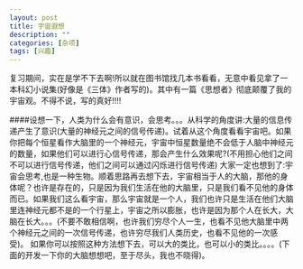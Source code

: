 ```yaml
---
layout: post
title: 宇宙遐想
description: ""
categories: [杂项]
tags: [兴趣]
---
```



复习期间，实在是学不下去啊!所以就在图书馆找几本书看看，无意中看见拿了一本科幻小说集(好像是《三体》作者写的)。其中有一篇《思想者》彻底颠覆了我的宇宙观。不得不说，写的真好!!!!

####设想一下，人类为什么会有意识，会思考。。。从科学的角度讲:大量的信息传递产生了意识(大量的神经元之间的信号传递)。试着从这个角度看看宇宙吧。如果你把每个恒星看作大脑里的一个神经元，宇宙中恒星数量绝不会低于人脑中神经元的数量，如果他们可以进行心信号传递，那会产生什么效果呢?(不用担心他们之间不可以进行信号传递，他们之间可以通过闪烁进行信号传递) 大家一定也想到了:宇宙会思考,也是一种生物。顺着思路再去想下去，宇宙相当于人的大脑，那他的身体呢？也许是存在的，只是因为我们生活在他的大脑里，只是我们看不见他的身体而已。如果我们这么看宇宙，那么宇宙就是一个人，我们也许只是生活在他们大脑里连神经元都不是的一个行星上，宇宙之所以膨胀，也许是因为那个人在长大，大脑在长大。。。(不要不敢相信啊，也许我们穷尽个人一生，也看不见他大脑里中两个神经元之间的一次信号传递，也许穷尽我们人类历史，也看不见他的一次感受)。
如果你可以按照这种方法想下去，可以大的类比，也可以小的类比。。。。(下面的开发一下你的大脑想想吧，至于尽头，我也不晓得)。
